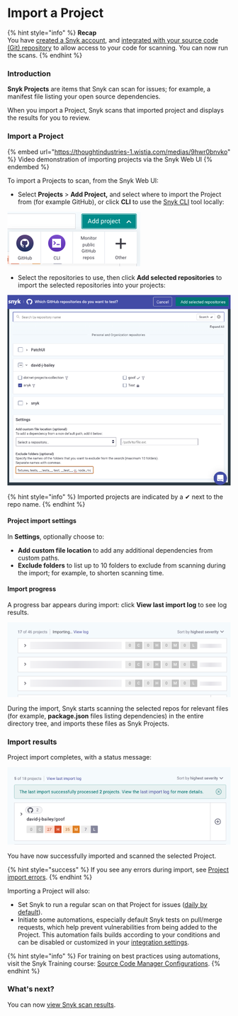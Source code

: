 # Import a Project

{% hint style="info" %}
**Recap**\
You have [created a Snyk account](create-a-snyk-account.md), and [integrated with your source code (Git) repository](set-up-an-integration.md) to allow access to your code for scanning. You can now run the scans.
{% endhint %}

### **Introduction**

**Snyk Projects** are items that Snyk can scan for issues; for example, a manifest file listing your open source dependencies.

When you import a Project, Snyk scans that imported project and displays the results for you to review.

### Import a Project

{% embed url="https://thoughtindustries-1.wistia.com/medias/9hwr0bnvko" %}
Video demonstration of importing projects via the Snyk Web UI
{% endembed %}

To import a Projects to scan, from the Snyk Web UI:

* Select **Projects** > **Add Project,** and select where to import the Project from (for example GitHub), or click **CLI** to use the [Snyk CLI](../run-snyk/snyk-cli/) tool locally:

![](<../.gitbook/assets/Screenshot 2022-07-26 at 10.06.54.png>)

* Select the repositories to use, then click **Add selected repositories** to import the selected repositories into your projects:

![](<../.gitbook/assets/Screenshot 2022-06-13 at 10.57.25.png>)

{% hint style="info" %}
Imported projects are indicated by a ✔ next to the repo name.
{% endhint %}

#### Project import settings

In **Settings**, optionally choose to:

* **Add custom file location** to add any additional dependencies from custom paths.
* **Exclude folders** to list up to 10 folders to exclude from scanning during the import; for example, to shorten scanning time.

#### Import progress

A progress bar appears during import: click **View last import log** to see log results.

![](<../.gitbook/assets/Screenshot 2022-07-26 at 10.23.09.png>)

During the import, Snyk starts scanning the selected repos for relevant files (for example, **package.json** files listing dependencies) in the entire directory tree, and imports these files as Snyk Projects.

### Import results

Project import completes, with a status message:

![](<../.gitbook/assets/Screenshot 2022-06-13 at 11.38.00.png>)

You have now successfully imported and scanned the selected Project.

{% hint style="success" %}
If you see any errors during import, see [Project import errors](https://support.snyk.io/hc/en-us/articles/360001373118).
{% endhint %}

Importing a Project will also:

* Set Snyk to run a regular scan on that Project for issues ([daily by default](../features/user-and-group-management/managing-settings/usage-page-details.md#projects)).
* Initiate some automations, especially default Snyk tests on pull/merge requests, which help prevent vulnerabilities from being added to the Project. This automation fails builds according to your conditions and can be disabled or customized in your [integration settings](https://docs.snyk.io/integrations/git-repository-scm-integrations).

{% hint style="info" %}
For training on best practices using automations, visit the Snyk Training course: [Source Code Manager Configurations](https://training.snyk.io/courses/source-code-manager-configurations).
{% endhint %}

### What's next?

You can now [view Snyk scan results](view-snyk-scan-results.md).
